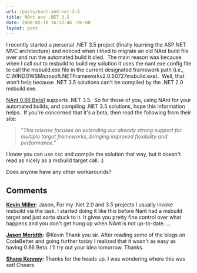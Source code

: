 ```yaml
---
url: /posts/nant-and-net-3-5
title: NAnt and .NET 3.5
date: 2008-02-18 16:52:46 -06:00
layout: post
---
```


I recently started a personal .NET 3.5 project (finally learning the ASP.NET MVC architecture) and noticed when I tried to migrate an old NAnt build file over and run the automated build it died.  The main reason was because when I call out to msbuild to build my solution it uses the nant.exe.config file to call the msbuild.exe file in the current designated framework path (i.e., C:WINDOWSMicrosoft.NETFrameworkv2.0.50727msbuild.exe).  Well, that won't help because .NET 3.5 solutions can't be compiled by the .NET 2.0 msbuild.exe.

[NAnt 0.86 Beta1](http://nant.sourceforge.net/) supports .NET 3.5.  So for those of you, using NAnt for your automated builds, and compiling .NET 3.5 solutions, hope this information helps.  If you're concerned that it's a beta, then read the following from their site:

> _"This release focuses on extending our already strong support for multiple target frameworks, bringing improved flexibility and performance."_

I know you can use csc and compile the solution that way, but it doesn't read as nicely as a msbuild target call. :)

Does anyone have any other workarounds?

## Comments

**[Kevin Miller](#221 "2008-02-19 03:03:59"):** Jason, For my .Net 2.0 and 3.5 projects I usually invoke msbuild via the  task. I started doing it like this before Nant had a msbuild target and just sorta stuck to it. It gives you pretty fine control over what happens and you don't get hung up when NAnt is not up-to-date.  ...

**[Jason Meridth](#222 "2008-02-19 05:25:35"):** @Kevin Thank you sir. After reading some of the blogs on CodeBetter and going further today I realized that it wasn't as easy as having 0.86 Beta. I'll try out your idea tomorrow. Thanks.

**[Shane Kenney](#223 "2008-09-14 08:51:10"):** Thanks for the heads up. I was wondering where this was set! Cheers
